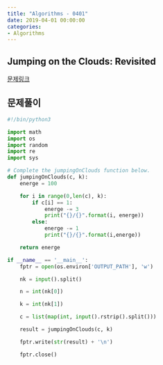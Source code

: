 ```yaml
---
title: "Algorithms - 0401"
date: 2019-04-01 00:00:00
categories:
- Algorithms
---
```


## Jumping on the Clouds: Revisited
[문제링크](https://www.hackerrank.com/challenges/jumping-on-the-clouds-revisited/problem)

## 문제풀이

```python
#!/bin/python3

import math
import os
import random
import re
import sys

# Complete the jumpingOnClouds function below.
def jumpingOnClouds(c, k):
    energe = 100

    for i in range(0,len(c), k):
        if c[i] == 1:
            energe -= 3
            print("{}/{}".format(i, energe))
        else:
            energe -= 1
            print("{}/{}".format(i,energe))

    return energe

if __name__ == '__main__':
    fptr = open(os.environ['OUTPUT_PATH'], 'w')

    nk = input().split()

    n = int(nk[0])

    k = int(nk[1])

    c = list(map(int, input().rstrip().split()))

    result = jumpingOnClouds(c, k)

    fptr.write(str(result) + '\n')

    fptr.close()

```
